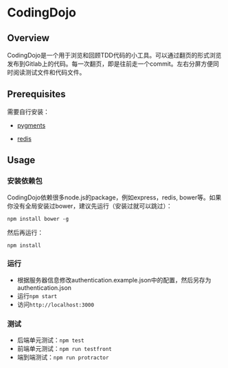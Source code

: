 # CodingDojo #

## Overview ##

CodingDojo是一个用于浏览和回顾TDD代码的小工具。可以通过翻页的形式浏览发布到Gitlab上的代码。每一次翻页，即是往前走一个commit。左右分屏方便同时阅读测试文件和代码文件。

## Prerequisites ##

需要自行安装：

- [pygments](http://pygments.org)

- [redis](http://redis.io)

## Usage ##

### 安装依赖包 ###

CodingDojo依赖很多node.js的package，例如express，redis, bower等。如果你没有全局安装过bower，建议先运行（安装过就可以跳过）：

```
npm install bower -g
```

然后再运行：

```
npm install
```

### 运行 ###

- 根据服务器信息修改authentication.example.json中的配置，然后另存为authentication.json
- 运行`npm start`
- 访问`http://localhost:3000`

### 测试 ###

- 后端单元测试：`npm test`
- 前端单元测试：`npm run testfront`
- 端到端测试：`npm run protractor`
